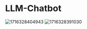 # LLM-Chatbot

![1716328404943](https://github.com/manojbusam/LLM-Chatbot/assets/44409170/e997dc3a-d509-499d-9827-b1c75b1dc320)
![1716328391030](https://github.com/manojbusam/LLM-Chatbot/assets/44409170/68e1f997-2a52-48e3-bf9a-3f83248f1fc7)
